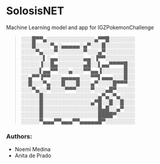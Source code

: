 # SolosisNET  
Machine Learning model and app for IGZPokemonChallenge

> ░░░█▀▀▄░░░░░░░░░░░░░▄▀▀█░░░░░░░             
> ░░░█░░░░▀▄░▄▄▄▄▄░▄▀░░░█░░░░░░░░            
> ░░░░▀▄░░░▀░░░░░░░▀░░░▄▀░░░░░░░░            
> ░░░░░░▌░▄▄░░░░░░░▄▄░▐▀▀░░░░░░░░             
> ░░░░░▐░░█▄░░░░░░░▄█░░▌▄▄▀▀▀▀█░░              
> ░░░░░▌▄▄▀▀░░░▄░░░▀▀▄▄▐░░░░░░█░░               
> ░░▄▀▀▐▀▀░░░▄▄▄▄▄░░░▀▀▌▄▄▄░░░█░░              
> ░░█░░░▀▄░░░█░░░█░░░▄▀░░░░█▀▀▀░░               
> ░░░▀▄░░▀░░░░▀▀▀░░░░▀░░░▄█▀░░░░░               
> ░░░░░█░░░░░░░░░░░░░░░▄▀▄░▀▄░░░░                
> ░░░░░█░░░░░░░░░░░░░▄▀█░░█░░█░░░                   
> ░░░░░█░░░░░░░░░░░░░░░█▄█░░▄▀░░░                   
> ░░░░░█░░░░░░░░░░░░░░░████▀░░░░░                   
> ░░░░░▀▄▄▄▀▀▄▄▄▀▀▄▄▄▄▄█▀░░░░░░░░                    

### Authors:
  - Noemi Medina
  - Anita de Prado
